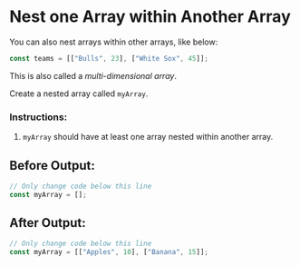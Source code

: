 # Nest one Array within Another Array

You can also nest arrays within other arrays, like below:
```javascript
const teams = [["Bulls", 23], ["White Sox", 45]];
```

This is also called a _multi-dimensional array_.

Create a nested array called `myArray`.

### Instructions:
1. `myArray` should have at least one array nested within another array.

## Before Output:
```javascript
// Only change code below this line
const myArray = [];
```

## After Output:
```javascript
// Only change code below this line
const myArray = [["Apples", 10], ["Banana", 15]];
```
